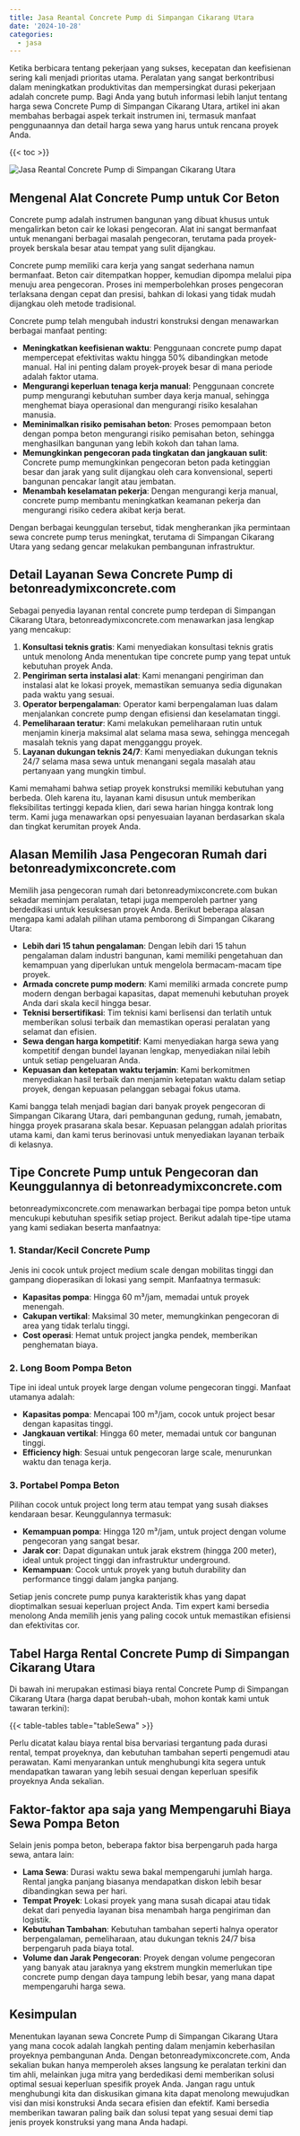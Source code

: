 ```yaml
---
title: Jasa Reantal Concrete Pump di Simpangan Cikarang Utara
date: '2024-10-28'
categories:
  - jasa
---
```


Ketika berbicara tentang pekerjaan yang sukses, kecepatan dan keefisienan sering kali menjadi prioritas utama. Peralatan yang sangat berkontribusi dalam meningkatkan produktivitas dan mempersingkat durasi pekerjaan adalah concrete pump. Bagi Anda yang butuh informasi lebih lanjut tentang harga sewa Concrete Pump di Simpangan Cikarang Utara, artikel ini akan membahas berbagai aspek terkait instrumen ini, termasuk manfaat penggunaannya dan detail harga sewa yang harus untuk rencana proyek Anda.

{{< toc >}}

![Jasa Reantal Concrete Pump di Simpangan Cikarang Utara](https://betoncor8.github.io/pump/concrete-pump%20(11).png)

## Mengenal Alat Concrete Pump untuk Cor Beton

Concrete pump adalah instrumen bangunan yang dibuat khusus untuk mengalirkan beton cair ke lokasi pengecoran. Alat ini sangat bermanfaat untuk menangani berbagai masalah pengecoran, terutama pada proyek-proyek berskala besar atau tempat yang sulit dijangkau.

Concrete pump memiliki cara kerja yang sangat sederhana namun bermanfaat. Beton cair ditempatkan hopper, kemudian dipompa melalui pipa menuju area pengecoran. Proses ini memperbolehkan proses pengecoran terlaksana dengan cepat dan presisi, bahkan di lokasi yang tidak mudah dijangkau oleh metode tradisional.

Concrete pump telah mengubah industri konstruksi dengan menawarkan berbagai manfaat penting:

- **Meningkatkan keefisienan waktu**: Penggunaan concrete pump dapat mempercepat efektivitas waktu hingga 50% dibandingkan metode manual. Hal ini penting dalam proyek-proyek besar di mana periode adalah faktor utama.
- **Mengurangi keperluan tenaga kerja manual**: Penggunaan concrete pump mengurangi kebutuhan sumber daya kerja manual, sehingga menghemat biaya operasional dan mengurangi risiko kesalahan manusia.
- **Meminimalkan risiko pemisahan beton**: Proses pemompaan beton dengan pompa beton mengurangi risiko pemisahan beton, sehingga menghasilkan bangunan yang lebih kokoh dan tahan lama.
- **Memungkinkan pengecoran pada tingkatan dan jangkauan sulit**: Concrete pump memungkinkan pengecoran beton pada ketinggian besar dan jarak yang sulit dijangkau oleh cara konvensional, seperti bangunan pencakar langit atau jembatan.
- **Menambah keselamatan pekerja**: Dengan mengurangi kerja manual, concrete pump membantu meningkatkan keamanan pekerja dan mengurangi risiko cedera akibat kerja berat.

Dengan berbagai keunggulan tersebut, tidak mengherankan jika permintaan sewa concrete pump terus meningkat, terutama di Simpangan Cikarang Utara yang sedang gencar melakukan pembangunan infrastruktur.

## Detail Layanan Sewa Concrete Pump di betonreadymixconcrete.com

Sebagai penyedia layanan rental concrete pump terdepan di Simpangan Cikarang Utara, betonreadymixconcrete.com menawarkan jasa lengkap yang mencakup:

1. **Konsultasi teknis gratis**: Kami menyediakan konsultasi teknis gratis untuk menolong Anda menentukan tipe concrete pump yang tepat untuk kebutuhan proyek Anda.
2. **Pengiriman serta instalasi alat**: Kami menangani pengiriman dan instalasi alat ke lokasi proyek, memastikan semuanya sedia digunakan pada waktu yang sesuai.
3. **Operator berpengalaman**: Operator kami berpengalaman luas dalam menjalankan concrete pump dengan efisiensi dan keselamatan tinggi.
4. **Pemeliharaan teratur**: Kami melakukan pemeliharaan rutin untuk menjamin kinerja maksimal alat selama masa sewa, sehingga mencegah masalah teknis yang dapat mengganggu proyek.
5. **Layanan dukungan teknis 24/7**: Kami menyediakan dukungan teknis 24/7 selama masa sewa untuk menangani segala masalah atau pertanyaan yang mungkin timbul.

Kami memahami bahwa setiap proyek konstruksi memiliki kebutuhan yang berbeda. Oleh karena itu, layanan kami disusun untuk memberikan fleksibilitas tertinggi kepada klien, dari sewa harian hingga kontrak long term. Kami juga menawarkan opsi penyesuaian layanan berdasarkan skala dan tingkat kerumitan proyek Anda.

## Alasan Memilih Jasa Pengecoran Rumah dari betonreadymixconcrete.com

Memilih jasa pengecoran rumah dari betonreadymixconcrete.com bukan sekadar meminjam peralatan, tetapi juga memperoleh partner yang berdedikasi untuk kesuksesan proyek Anda. Berikut beberapa alasan mengapa kami adalah pilihan utama pemborong di Simpangan Cikarang Utara:

- **Lebih dari 15 tahun pengalaman**: Dengan lebih dari 15 tahun pengalaman dalam industri bangunan, kami memiliki pengetahuan dan kemampuan yang diperlukan untuk mengelola bermacam-macam tipe proyek.
- **Armada concrete pump modern**: Kami memiliki armada concrete pump modern dengan berbagai kapasitas, dapat memenuhi kebutuhan proyek Anda dari skala kecil hingga besar.
- **Teknisi bersertifikasi**: Tim teknisi kami berlisensi dan terlatih untuk memberikan solusi terbaik dan memastikan operasi peralatan yang selamat dan efisien.
- **Sewa dengan harga kompetitif**: Kami menyediakan harga sewa yang kompetitif dengan bundel layanan lengkap, menyediakan nilai lebih untuk setiap pengeluaran Anda.
- **Kepuasan dan ketepatan waktu terjamin**: Kami berkomitmen menyediakan hasil terbaik dan menjamin ketepatan waktu dalam setiap proyek, dengan kepuasan pelanggan sebagai fokus utama.

Kami bangga telah menjadi bagian dari banyak proyek pengecoran di Simpangan Cikarang Utara, dari pembangunan gedung, rumah, jemabatn, hingga proyek prasarana skala besar. Kepuasan pelanggan adalah prioritas utama kami, dan kami terus berinovasi untuk menyediakan layanan terbaik di kelasnya.

## Tipe Concrete Pump untuk Pengecoran dan Keunggulannya di betonreadymixconcrete.com

betonreadymixconcrete.com menawarkan berbagai tipe pompa beton untuk mencukupi kebutuhan spesifik setiap project. Berikut adalah tipe-tipe utama yang kami sediakan beserta manfaatnya:

### 1\. Standar/Kecil Concrete Pump

Jenis ini cocok untuk project medium scale dengan mobilitas tinggi dan gampang dioperasikan di lokasi yang sempit. Manfaatnya termasuk:

- **Kapasitas pompa**: Hingga 60 m³/jam, memadai untuk proyek menengah.
- **Cakupan vertikal**: Maksimal 30 meter, memungkinkan pengecoran di area yang tidak terlalu tinggi.
- **Cost operasi**: Hemat untuk project jangka pendek, memberikan penghematan biaya.

### 2\. Long Boom Pompa Beton

Tipe ini ideal untuk proyek large dengan volume pengecoran tinggi. Manfaat utamanya adalah:

- **Kapasitas pompa**: Mencapai 100 m³/jam, cocok untuk project besar dengan kapasitas tinggi.
- **Jangkauan vertikal**: Hingga 60 meter, memadai untuk cor bangunan tinggi.
- **Efficiency high**: Sesuai untuk pengecoran large scale, menurunkan waktu dan tenaga kerja.

### 3\. Portabel Pompa Beton

Pilihan cocok untuk project long term atau tempat yang susah diakses kendaraan besar. Keunggulannya termasuk:

- **Kemampuan pompa**: Hingga 120 m³/jam, untuk project dengan volume pengecoran yang sangat besar.
- **Jarak cor**: Dapat digunakan untuk jarak ekstrem (hingga 200 meter), ideal untuk project tinggi dan infrastruktur underground.
- **Kemampuan**: Cocok untuk proyek yang butuh durability dan performance tinggi dalam jangka panjang.

Setiap jenis concrete pump punya karakteristik khas yang dapat dioptimalkan sesuai keperluan project Anda. Tim expert kami bersedia menolong Anda memilih jenis yang paling cocok untuk memastikan efisiensi dan efektivitas cor.

## Tabel Harga Rental Concrete Pump di Simpangan Cikarang Utara

Di bawah ini merupakan estimasi biaya rental Concrete Pump di Simpangan Cikarang Utara (harga dapat berubah-ubah, mohon kontak kami untuk tawaran terkini):

{{< table-tables table="tableSewa" >}}

Perlu dicatat kalau biaya rental bisa bervariasi tergantung pada durasi rental, tempat proyeknya, dan kebutuhan tambahan seperti pengemudi atau perawatan. Kami menyarankan untuk menghubungi kita segera untuk mendapatkan tawaran yang lebih sesuai dengan keperluan spesifik proyeknya Anda sekalian.

## Faktor-faktor apa saja yang Mempengaruhi Biaya Sewa Pompa Beton

Selain jenis pompa beton, beberapa faktor bisa berpengaruh pada harga sewa, antara lain:

- **Lama Sewa**: Durasi waktu sewa bakal mempengaruhi jumlah harga. Rental jangka panjang biasanya mendapatkan diskon lebih besar dibandingkan sewa per hari.
- **Tempat Proyek**: Lokasi proyek yang mana susah dicapai atau tidak dekat dari penyedia layanan bisa menambah harga pengiriman dan logistik.
- **Kebutuhan Tambahan**: Kebutuhan tambahan seperti halnya operator berpengalaman, pemeliharaan, atau dukungan teknis 24/7 bisa berpengaruh pada biaya total.
- **Volume dan Jarak Pengecoran**: Proyek dengan volume pengecoran yang banyak atau jaraknya yang ekstrem mungkin memerlukan tipe concrete pump dengan daya tampung lebih besar, yang mana dapat mempengaruhi harga sewa.

## Kesimpulan

Menentukan layanan sewa Concrete Pump di Simpangan Cikarang Utara yang mana cocok adalah langkah penting dalam menjamin keberhasilan proyeknya pembangunan Anda. Dengan betonreadymixconcrete.com, Anda sekalian bukan hanya memperoleh akses langsung ke peralatan terkini dan tim ahli, melainkan juga mitra yang berdedikasi demi memberikan solusi optimal sesuai keperluan spesifik proyek Anda. Jangan ragu untuk menghubungi kita dan diskusikan gimana kita dapat menolong mewujudkan visi dan misi konstruksi Anda secara efisien dan efektif. Kami bersedia memberikan tawaran paling baik dan solusi tepat yang sesuai demi tiap jenis proyek konstruksi yang mana Anda hadapi.
